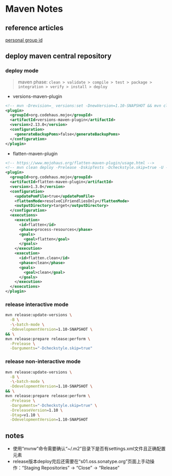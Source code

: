 # Maven Notes

## reference articles
[personal group id](https://central.sonatype.org/publish/requirements/#supported-code-hosting-services-for-personal-groupid)

## deploy maven central repository

### deploy mode
> maven phase: `clean > validate > compile > test > package > integration > verify > install > deploy`

- versions-maven-plugin
```xml
<!-- mvn -Drevision=_ versions:set -DnewVersion=1.10-SNAPSHOT && mvn clean deploy -Prelease -DskipTests -Dcheckstyle.skip=true -U -->
<plugin>
  <groupId>org.codehaus.mojo</groupId>
  <artifactId>versions-maven-plugin</artifactId>
  <version>2.13.0</version>
  <configuration>
    <generateBackupPoms>false</generateBackupPoms>
  </configuration>
</plugin>
```

- flatten-maven-plugin
```xml
<!-- https://www.mojohaus.org/flatten-maven-plugin/usage.html -->
<!-- mvn clean deploy -Prelease -DskipTests -Dcheckstyle.skip=true -U -->
<plugin>
  <groupId>org.codehaus.mojo</groupId>
  <artifactId>flatten-maven-plugin</artifactId>
  <version>1.3.0</version>
  <configuration>
    <updatePomFile>true</updatePomFile>
    <flattenMode>resolveCiFriendliesOnly</flattenMode>
    <outputDirectory>target</outputDirectory>
  </configuration>
  <executions>
    <execution>
      <id>flatten</id>
      <phase>process-resources</phase>
      <goals>
        <goal>flatten</goal>
      </goals>
    </execution>
    <execution>
      <id>flatten.clean</id>
      <phase>clean</phase>
      <goals>
        <goal>clean</goal>
      </goals>
    </execution>
  </executions>
</plugin>
```

### release interactive mode
```bash
mvn release:update-versions \
  -B \
  -\-batch-mode \
  -DdevelopmentVersion=1.10-SNAPSHOT \
&& \
mvn release:prepare release:perform \
  -Prelease \
  -Darguments="-Dcheckstyle.skip=true"
```

### release non-interactive mode
```bash
mvn release:update-versions \
  -B \
  -\-batch-mode \
  -DdevelopmentVersion=1.10-SNAPSHOT \
&& \
mvn release:prepare release:perform \
  -Prelease \
  -Darguments="-Dcheckstyle.skip=true" \
  -DreleaseVersion=1.10 \
  -Dtag=v1.10 \
  -DdevelopmentVersion=1.10-SNAPSHOT
```

## notes
- 使用“mvnw”命令需要确认“~/.m2”目录下是否有settings.xml文件且正确配置<server>元素
- release版本deploy完后还需要在“s01.oss.sonatype.org”页面上手动操作：“Staging Repositories” -> “Close” -> “Release”

